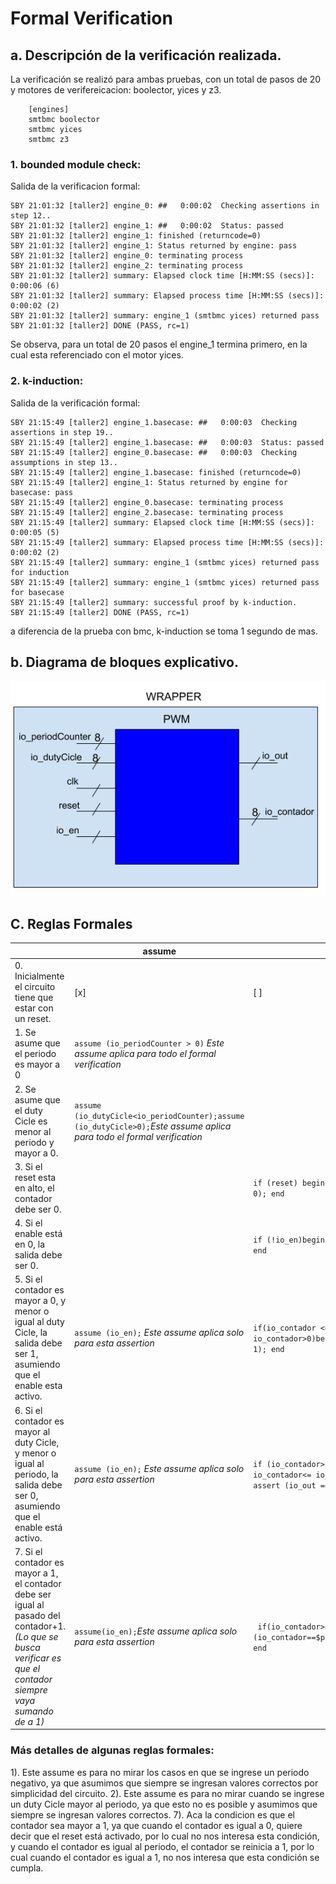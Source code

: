 # Formal Verification

## a. Descripción de la verificación realizada.
La verificación se realizó para ambas pruebas, con un total de pasos de 20 y motores de verifereicacion: boolector, yices y z3.
``` depth 20 
    [engines]
    smtbmc boolector
    smtbmc yices
    smtbmc z3
```
### 1. bounded module check:
Salida de la verificacion formal:
```
SBY 21:01:32 [taller2] engine_0: ##   0:00:02  Checking assertions in step 12..
SBY 21:01:32 [taller2] engine_1: ##   0:00:02  Status: passed
SBY 21:01:32 [taller2] engine_1: finished (returncode=0)
SBY 21:01:32 [taller2] engine_1: Status returned by engine: pass
SBY 21:01:32 [taller2] engine_0: terminating process
SBY 21:01:32 [taller2] engine_2: terminating process
SBY 21:01:32 [taller2] summary: Elapsed clock time [H:MM:SS (secs)]: 0:00:06 (6)
SBY 21:01:32 [taller2] summary: Elapsed process time [H:MM:SS (secs)]: 0:00:02 (2)
SBY 21:01:32 [taller2] summary: engine_1 (smtbmc yices) returned pass
SBY 21:01:32 [taller2] DONE (PASS, rc=1)
```
Se observa, para un total de 20 pasos el engine_1 termina primero, en la cual esta referenciado con el motor yices.

### 2. k-induction:
Salida de la verificación formal:
```
SBY 21:15:49 [taller2] engine_1.basecase: ##   0:00:03  Checking assertions in step 19..
SBY 21:15:49 [taller2] engine_1.basecase: ##   0:00:03  Status: passed
SBY 21:15:49 [taller2] engine_0.basecase: ##   0:00:03  Checking assumptions in step 13..
SBY 21:15:49 [taller2] engine_1.basecase: finished (returncode=0)
SBY 21:15:49 [taller2] engine_1: Status returned by engine for basecase: pass
SBY 21:15:49 [taller2] engine_0.basecase: terminating process
SBY 21:15:49 [taller2] engine_2.basecase: terminating process
SBY 21:15:49 [taller2] summary: Elapsed clock time [H:MM:SS (secs)]: 0:00:05 (5)
SBY 21:15:49 [taller2] summary: Elapsed process time [H:MM:SS (secs)]: 0:00:02 (2)
SBY 21:15:49 [taller2] summary: engine_1 (smtbmc yices) returned pass for induction
SBY 21:15:49 [taller2] summary: engine_1 (smtbmc yices) returned pass for basecase
SBY 21:15:49 [taller2] summary: successful proof by k-induction.
SBY 21:15:49 [taller2] DONE (PASS, rc=1)
```
a diferencia de la prueba con bmc, k-induction se toma 1 segundo de mas.

## b. Diagrama de bloques explicativo.
![./Arquitectura.png](./Arquitectura.png)

## C. Reglas Formales 

|  | assume | assert |
| --- | --- | --- |
| 0. Inicialmente el circuito tiene que estar con un reset. | [x] | [ ] |
| 1. Se asume que el periodo es mayor a 0 | `assume (io_periodCounter > 0)` *Este assume aplica para todo el formal verification* | | 
| 2. Se asume que el duty Cicle es menor al periodo y mayor a 0.| `assume (io_dutyCicle<io_periodCounter);assume (io_dutyCicle>0);`*Este assume aplica para todo el formal verification*|  | 
| 3. Si el reset esta en alto, el contador debe ser 0. |  | `if (reset) begin assert (io_contador == 0); end` |
| 4. Si el enable está en 0, la salida debe ser 0.  | | `if (!io_en)begin assert (io_out == 0); end` |
| 5. Si el contador es mayor a 0, y menor o igual al duty Cicle, la salida debe ser 1, asumiendo que el enable esta activo.| `assume (io_en);` *Este assume aplica solo para esta assertion*| `if(io_contador <= io_dutyCicle && io_contador>0)begin assert (io_out == 1); end`|
| 6. Si el contador es mayor al duty Cicle, y menor o igual al periodo, la salida debe ser 0, asumiendo que el enable está activo.| `assume (io_en);` *Este assume aplica solo para esta assertion*| `if (io_contador>io_dutyCicle && io_contador<= io_periodCounter)begin assert (io_out == 0); end` |
| 7. Si el contador es mayor a 1, el contador debe ser igual al pasado del contador+1. *(Lo que se busca verificar es que el contador siempre vaya sumando de a 1)*|`assume(io_en);`*Este assume aplica solo para esta assertion*|` if(io_contador>8'h1)begin assert (io_contador==$past(io_contador)+1'b1); end` |

### Más detalles de algunas reglas formales:
1). Este assume es para no mirar los casos en que se ingrese un periodo negativo, ya que asumimos que siempre se ingresan valores correctos por simplicidad del circuito.
2). Este assume es para no mirar cuando se ingrese un duty Cicle mayor al periodo, ya que esto no es posible y asumimos que siempre se ingresan valores correctos.
7). Aca la condicion es que el contador sea mayor a 1, ya que cuando el contador es igual a 0, quiere decir que el reset está activado, por lo cual no nos interesa esta condición, y cuando el contador es igual al periodo, el contador se reinicia a 1, por lo cual cuando el contador es igual a 1, no nos interesa que esta condición se cumpla.
